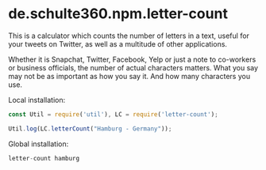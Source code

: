 # de.schulte360.npm.letter-count
This is a calculator which counts the number of letters in a text, useful for your tweets on Twitter, as well as a multitude of other applications.

Whether it is Snapchat, Twitter, Facebook, Yelp or just a note to co-workers or business officials, the number of actual characters matters. What you say may not be as important as how you say it. And how many characters you use.

Local installation:
```javascript
const Util = require('util'), LC = require('letter-count');

Util.log(LC.letterCount("Hamburg - Germany"));
```
Global installation:
```javascript
letter-count hamburg
```